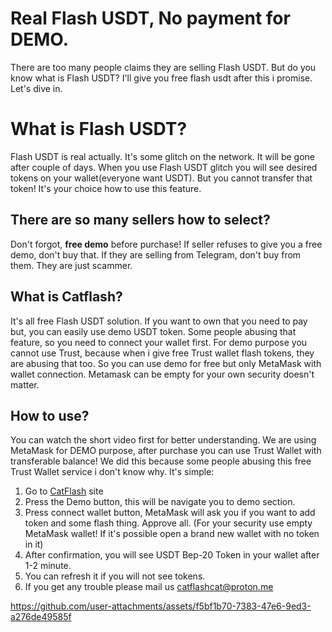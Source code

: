 # Real Flash USDT, No payment for DEMO.

There are too many people claims they are selling Flash USDT. But do you know what is Flash USDT? I'll give you free flash usdt after this i promise. Let's dive in. 

# What is Flash USDT?

Flash USDT is real actually. It's some glitch on the network. It will be gone after couple of days. When you use Flash USDT glitch you will see desired tokens on your wallet(everyone want USDT). But you cannot transfer that token! It's your choice how to use this feature.

## There are so many sellers how to select?

Don't forgot, **free demo** before purchase! If seller refuses to give you a free demo, don't buy that. If they are selling from Telegram, don't buy from them. They are just scammer. 

## What is Catflash?

It's all free Flash USDT solution. If you want to own that you need to pay but, you can easily use demo USDT token. Some people abusing that feature, so you need to connect your wallet first. For demo purpose you cannot use Trust, because when i give free Trust wallet flash tokens, they are abusing that too. So you can use demo for free but only MetaMask with wallet connection. Metamask can be empty for your own security doesn't matter.

## How to use?

You can watch the short video first for better understanding. We are using MetaMask for DEMO purpose, after purchase you can use Trust Wallet with transferable balance! We did this because some people abusing this free Trust Wallet service i don't know why.
It's simple:

 1. Go to [CatFlash](https://catflash.pro) site
 2. Press the Demo button, this will be navigate you to demo section.
 3. Press connect wallet button, MetaMask will ask you if you want to add token and some flash thing. Approve all. (For your security use empty MetaMask wallet! If it's possible open a brand new wallet with no token in it)
 4. After confirmation, you will see USDT Bep-20 Token in your wallet after 1-2 minute.
 5. You can refresh it if you will not see tokens.
 6. If you get any trouble please mail us [catflashcat@proton.me](mailto:catflashcat@proton.me)


https://github.com/user-attachments/assets/f5bf1b70-7383-47e6-9ed3-a276de49585f



